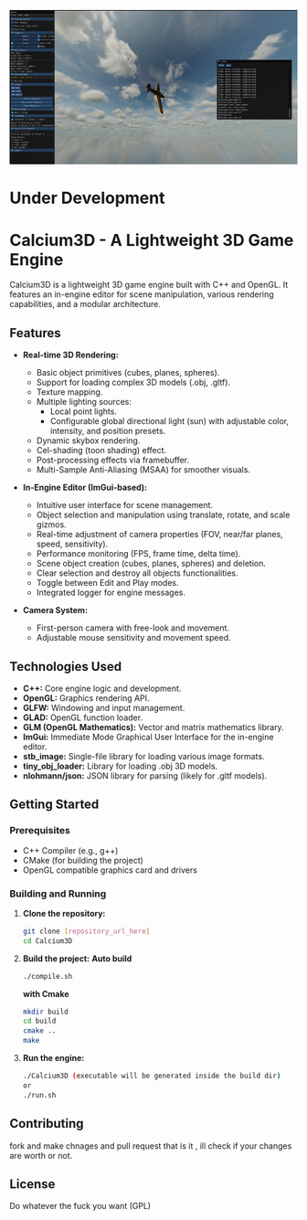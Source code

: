 ![C3D Preview](C3dpeview.png)

# Under Development

# Calcium3D - A Lightweight 3D Game Engine

Calcium3D is a lightweight 3D game engine built with C++ and OpenGL. It features an in-engine editor for scene manipulation, various rendering capabilities, and a modular architecture.

## Features

*   **Real-time 3D Rendering:**
    *   Basic object primitives (cubes, planes, spheres).
    *   Support for loading complex 3D models (.obj, .gltf).
    *   Texture mapping.
    *   Multiple lighting sources:
        *   Local point lights.
        *   Configurable global directional light (sun) with adjustable color, intensity, and position presets.
    *   Dynamic skybox rendering.
    *   Cel-shading (toon shading) effect.
    *   Post-processing effects via framebuffer.
    *   Multi-Sample Anti-Aliasing (MSAA) for smoother visuals.

*   **In-Engine Editor (ImGui-based):**
    *   Intuitive user interface for scene management.
    *   Object selection and manipulation using translate, rotate, and scale gizmos.
    *   Real-time adjustment of camera properties (FOV, near/far planes, speed, sensitivity).
    *   Performance monitoring (FPS, frame time, delta time).
    *   Scene object creation (cubes, planes, spheres) and deletion.
    *   Clear selection and destroy all objects functionalities.
    *   Toggle between Edit and Play modes.
    *   Integrated logger for engine messages.

*   **Camera System:**
    *   First-person camera with free-look and movement.
    *   Adjustable mouse sensitivity and movement speed.

## Technologies Used

*   **C++:** Core engine logic and development.
*   **OpenGL:** Graphics rendering API.
*   **GLFW:** Windowing and input management.
*   **GLAD:** OpenGL function loader.
*   **GLM (OpenGL Mathematics):** Vector and matrix mathematics library.
*   **ImGui:** Immediate Mode Graphical User Interface for the in-engine editor.
*   **stb_image:** Single-file library for loading various image formats.
*   **tiny_obj_loader:** Library for loading .obj 3D models.
*   **nlohmann/json:** JSON library for parsing (likely for .gltf models).

## Getting Started

### Prerequisites

*   C++ Compiler (e.g., g++)
*   CMake (for building the project)
*   OpenGL compatible graphics card and drivers

### Building and Running

1.  **Clone the repository:**
    ```bash
    git clone [repository_url_here]
    cd Calcium3D
    ```
2.  **Build the project:**
    **Auto build**
    ```bash
    ./compile.sh
    ```
    **with Cmake**
    ```bash
    mkdir build
    cd build
    cmake ..
    make
    ```
3.  **Run the engine:**
    ```bash
    ./Calcium3D (executable will be generated inside the build dir)
    or 
    ./run.sh
    ```

## Contributing

 fork and make chnages and pull request
 that is it , ill check if your changes are worth or not.

## License

Do whatever the fuck you want (GPL)